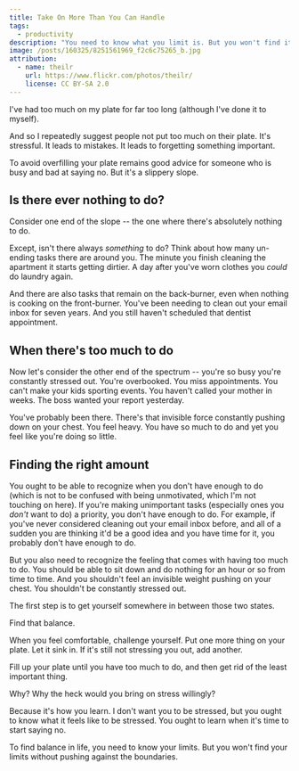 ```yaml
---
title: Take On More Than You Can Handle
tags:
  - productivity
description: "You need to know what you limit is. But you won't find it unless you push toward the boundaries."
image: /posts/160325/8251561969_f2c6c75265_b.jpg
attribution:
  - name: theilr
    url: https://www.flickr.com/photos/theilr/
    license: CC BY-SA 2.0
---
```


I've had too much on my plate for far too long (although I've done it to myself).

And so I repeatedly suggest people not put too much on their plate. It's stressful. It leads to mistakes. It leads to forgetting something important.

To avoid overfilling your plate remains good advice for someone who is busy and bad at saying no. But it's a slippery slope.

## Is there ever nothing to do?

Consider one end of the slope -- the one where there's absolutely nothing to do.

Except, isn't there always _something_ to do? Think about how many un-ending tasks there are around you. The minute you finish cleaning the apartment it starts getting dirtier. A day after you've worn clothes you _could_ do laundry again.

And there are also tasks that remain on the back-burner, even when nothing is cooking on the front-burner. You've been needing to clean out your email inbox for seven years. And you still haven't scheduled that dentist appointment.

## When there's too much to do

Now let's consider the other end of the spectrum -- you're so busy you're constantly stressed out. You're overbooked. You miss appointments. You can't make your kids sporting events. You haven't called your mother in weeks. The boss wanted your report yesterday.

You've probably been there. There's that invisible force constantly pushing down on your chest. You feel heavy. You have so much to do and yet you feel like you're doing so little.

## Finding the right amount

You ought to be able to recognize when you don't have enough to do (which is not to be confused with being unmotivated, which I'm not touching on here). If you're making unimportant tasks (especially ones you _don't_ want to do) a priority, you don't have enough to do. For example, if you've never considered cleaning out your email inbox before, and all of a sudden you are thinking it'd be a good idea and you have time for it, you probably don't have enough to do.

But you also need to recognize the feeling that comes with having too much to do. You should be able to sit down and do nothing for an hour or so from time to time. And you shouldn't feel an invisible weight pushing on your chest. You shouldn't be constantly stressed out.

The first step is to get yourself somewhere in between those two states.

Find that balance.

When you feel comfortable, challenge yourself. Put one more thing on your plate. Let it sink in. If it's still not stressing you out, add another.

Fill up your plate until you have too much to do, and then get rid of the least important thing.

Why? Why the heck would you bring on stress willingly?

Because it's how you learn. I don't want you to be stressed, but you ought to know what it feels like to be stressed. You ought to learn when it's time to start saying no.

To find balance in life, you need to know your limits. But you won't find your limits without pushing against the boundaries.
